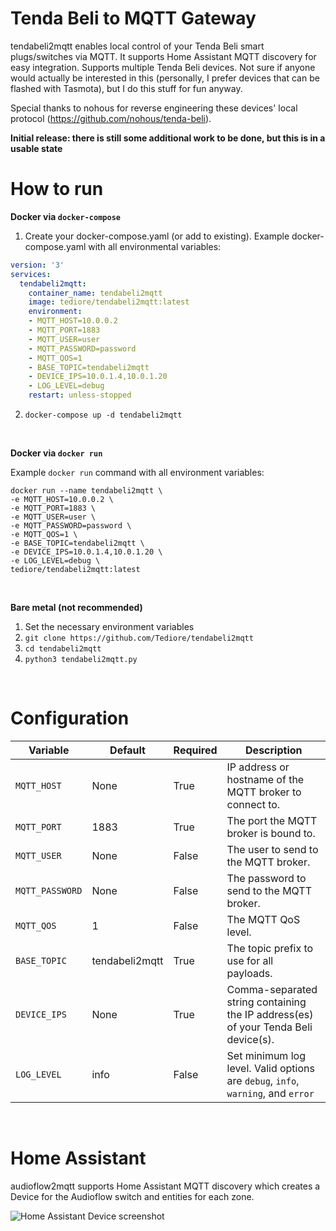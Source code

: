 # Tenda Beli to MQTT Gateway

tendabeli2mqtt enables local control of your Tenda Beli smart plugs/switches via MQTT. It supports Home Assistant MQTT discovery for easy integration. Supports multiple Tenda Beli devices. Not sure if anyone would actually be interested in this (personally, I prefer devices that can be flashed with Tasmota), but I do this stuff for fun anyway.

Special thanks to nohous for reverse engineering these devices' local protocol (https://github.com/nohous/tenda-beli).

**Initial release: there is still some additional work to be done, but this is in a usable state**

# How to run

**Docker via `docker-compose`**

1. Create your docker-compose.yaml (or add to existing). Example docker-compose.yaml with all environmental variables:
```yaml
version: '3'
services:
  tendabeli2mqtt:
    container_name: tendabeli2mqtt
    image: tediore/tendabeli2mqtt:latest
    environment:
    - MQTT_HOST=10.0.0.2
    - MQTT_PORT=1883
    - MQTT_USER=user
    - MQTT_PASSWORD=password
    - MQTT_QOS=1
    - BASE_TOPIC=tendabeli2mqtt
    - DEVICE_IPS=10.0.1.4,10.0.1.20
    - LOG_LEVEL=debug
    restart: unless-stopped
```
2. `docker-compose up -d tendabeli2mqtt`

<br>

**Docker via `docker run`**

Example `docker run` command with all environment variables:
```
docker run --name tendabeli2mqtt \
-e MQTT_HOST=10.0.0.2 \
-e MQTT_PORT=1883 \
-e MQTT_USER=user \
-e MQTT_PASSWORD=password \
-e MQTT_QOS=1 \
-e BASE_TOPIC=tendabeli2mqtt \
-e DEVICE_IPS=10.0.1.4,10.0.1.20 \
-e LOG_LEVEL=debug \
tediore/tendabeli2mqtt:latest
```

<br>

**Bare metal (not recommended)**
1. Set the necessary environment variables
2. `git clone https://github.com/Tediore/tendabeli2mqtt`
3. `cd tendabeli2mqtt`
4. `python3 tendabeli2mqtt.py`

<br>

# Configuration
| Variable | Default | Required | Description |
|----------|---------|----------|-------------|
| `MQTT_HOST` | None | True |IP address or hostname of the MQTT broker to connect to. |
| `MQTT_PORT` | 1883 | True | The port the MQTT broker is bound to. |
| `MQTT_USER` | None | False | The user to send to the MQTT broker. |
| `MQTT_PASSWORD` | None | False | The password to send to the MQTT broker. |
| `MQTT_QOS` | 1 | False | The MQTT QoS level. |
| `BASE_TOPIC` | tendabeli2mqtt | True | The topic prefix to use for all payloads. |
| `DEVICE_IPS` | None | True | Comma-separated string containing the IP address(es) of your Tenda Beli device(s). |
| `LOG_LEVEL` | info | False | Set minimum log level. Valid options are `debug`, `info`, `warning`, and `error` |

<br>

# Home Assistant
audioflow2mqtt supports Home Assistant MQTT discovery which creates a Device for the Audioflow switch and entities for each zone.

![Home Assistant Device screenshot](ha_screenshot.png)

<br>